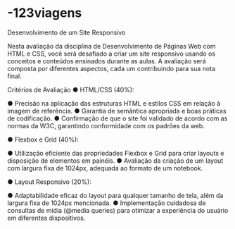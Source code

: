 # -123viagens

Desenvolvimento de um Site Responsivo

Nesta avaliação da disciplina de Desenvolvimento de Páginas Web com HTML e CSS, você será desafiado a criar um site responsivo usando os conceitos e conteúdos ensinados durante as aulas. A avaliação será composta por diferentes aspectos, cada um contribuindo para sua nota final.

Critérios de Avaliação
●	HTML/CSS (40%):

●	Precisão na aplicação das estruturas HTML e estilos CSS em relação à imagem de referência.
●	Garantia de semântica apropriada e boas práticas de codificação.
●	Confirmação de que o site foi validado de acordo com as normas da W3C, garantindo conformidade com os padrões da web.

●	Flexbox e Grid (40%):

●	Utilização eficiente das propriedades Flexbox e Grid para criar layouts e disposição de elementos em painéis. 
●	Avaliação da criação de um layout com largura fixa de 1024px, adequada ao formato de um notebook.

●	Layout Responsivo (20%):

●	Adaptabilidade eficaz do layout para qualquer tamanho de tela, além da largura fixa de 1024px mencionada.
●	Implementação cuidadosa de consultas de mídia (@media queries) para otimizar a experiência do usuário em diferentes dispositivos.
